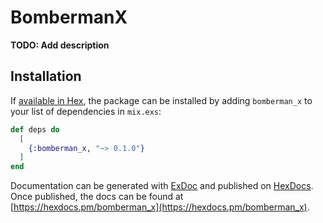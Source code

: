 # BombermanX

**TODO: Add description**

## Installation

If [available in Hex](https://hex.pm/docs/publish), the package can be installed
by adding `bomberman_x` to your list of dependencies in `mix.exs`:

```elixir
def deps do
  [
    {:bomberman_x, "~> 0.1.0"}
  ]
end
```

Documentation can be generated with [ExDoc](https://github.com/elixir-lang/ex_doc)
and published on [HexDocs](https://hexdocs.pm). Once published, the docs can
be found at [https://hexdocs.pm/bomberman_x](https://hexdocs.pm/bomberman_x).

